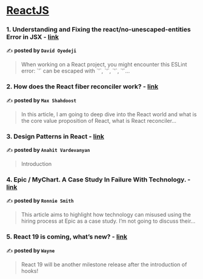 
<h1><a href=https://medium.com/tag/reactjs/recommended target="_blank" rel="noopener noreferrer">ReactJS</a></h1>
<h3>1. Understanding and Fixing the react/no-unescaped-entities Error in JSX - <a href="https://medium.com/@wemmyoyedeji/understanding-and-fixing-the-react-no-unescaped-entities-error-in-jsx-8075501b1fe6" target="_blank" rel="noopener noreferrer">link</a></h3>

✍️ **posted by `David Oyedeji`**

<blockquote>When working on a React project, you might encounter this ESLint error:
`’` can be escaped with `&apos;`, `&lsquo;`, `&#39;`, `&rsquo;`…</blockquote>

<h3>2. How does the React fiber reconciler work? - <a href="https://medium.com/@maxtsh/how-does-the-react-fiber-reconciler-work-77c3650127da" target="_blank" rel="noopener noreferrer">link</a></h3>

✍️ **posted by `Max Shahdoost`**

<blockquote>In this article, I am going to deep dive into the React world and what is the core value proposition of React, what is React reconciler…</blockquote>

<h3>3. Design Patterns in React - <a href="https://medium.com/octa-labs/design-patterns-in-react-00d980fa178f" target="_blank" rel="noopener noreferrer">link</a></h3>

✍️ **posted by `Anahit Vardevanyan`**

<blockquote>Introduction</blockquote>

<h3>4. Epic / MyChart. A Case Study In Failure With Technology. - <a href="https://medium.com/@ronnievsmith/epic-mychart-a-case-study-in-failure-with-technology-95d15005985d" target="_blank" rel="noopener noreferrer">link</a></h3>

✍️ **posted by `Ronnie Smith`**

<blockquote>This article aims to highlight how technology can misused using the hiring process at Epic as a case study. I’m not going to discuss their…</blockquote>

<h3>5. React 19 is coming, what’s new? - <a href="https://medium.com/stackademic/react-19-is-coming-whats-new-79e2d4b948e4" target="_blank" rel="noopener noreferrer">link</a></h3>

✍️ **posted by `Wayne`**

<blockquote>React 19 will be another milestone release after the introduction of hooks!</blockquote>

